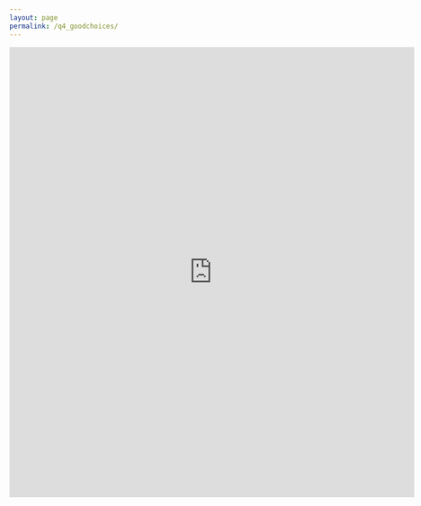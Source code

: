 ```yaml
---
layout: page
permalink: /q4_goodchoices/
---
```

<iframe src="https://docs.google.com/forms/d/e/1FAIpQLSfHwrpYrzHmZIba7K7XgQlplpNg1nnztyJXoviHR5TyUooguQ/viewform?embedded=true" width="720" height="800" frameborder="0" marginheight="0" marginwidth="0">Wird geladen...</iframe>
